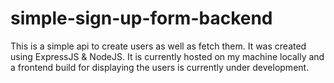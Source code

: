 # simple-sign-up-form-backend
This is a simple api to create users as well as fetch them. It was created using ExpressJS & NodeJS.
It is currently hosted on my machine locally and a frontend build for displaying the users is currently under development.
